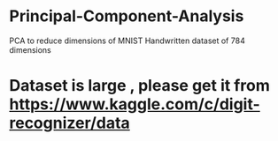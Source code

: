 # Principal-Component-Analysis
PCA to reduce dimensions of  MNIST Handwritten dataset of 784 dimensions
# Dataset is large , please get it from  https://www.kaggle.com/c/digit-recognizer/data 
